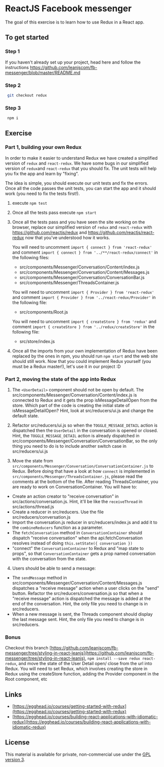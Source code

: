 # ReactJS Facebook messenger

The goal of this exercise is to learn how to use Redux in a React app.

## To get started

### Step 1

If you haven't already set up your project, head here and follow the instructions https://github.com/leanjscom/fb-messenger/blob/master/README.md


### Step 2
```sh
 git checkout redux
 ``` 
 
### Step 3
```sh
 npm i
 ```

## Exercise

### Part 1, building your own Redux

In order to make it easier to understand Redux we have created a simplified version of `redux` and `react-redux`. We have some bugs in our simplified version of `redux`and `react-redux` that you should fix. The unit tests will help you fix the app and learn by "fixing".

The idea is simple, you should execute our unit tests and fix the errors. Once all the code passes the unit tests, you can start the app and it should work (you need to fix the tests first!).

1. execute `npm test`

2. Once all the tests pass execute `npm start`

3. Once all the tests pass and you have seen the site working on the browser, replace our simplified version of `redux` and `react-redux` with https://github.com/reactjs/redux and https://github.com/reactjs/react-redux now that you've understood how it works.

	You will need to uncomment ```import { connect } from 'react-redux'``` and comment ```import { connect } from '../**/react-redux/connect'``` in the following files:
    * src/components/Messenger/Conversation/Content/index.js
    * src/components/Messenger/Conversation/Content/Messages.js
    * src/components/Messenger/Conversation/ConversationBar.js
    * src/components/Messenger/ThreadsContainer.js

	You will need to uncomment ```import { Provider } from 'react-redux'``` and comment ```import { Provider } from '../react-redux/Provider'``` in the following file:
    * src/components/Root.js

	You will need to uncomment ```import { createStore } from 'redux'``` and comment ```import { createStore } from '../redux/createStore'``` in the following file:
    * src/store/index.js

4. Once all the imports from your own implementation of Redux have been replaced by the ones in npm, you should run `npm start` and the web site should still work. Now that you could implement Redux yourself (you must be a Redux master!), let's use it in our project :D

### Part 2, moving the state of the app into Redux


1. The ```<UserDetail>``` component should not be open by default. The src/components/Messenger/Conversation/Content/index.js is connected to Redux and it gets the prop isMessageDetailOpen from the store. Which part of the code is creating the initial state of isMessageDetailOpen? Hint, look at src/reducers/ui.js and change the default state.

2. Refactor src/reducers/ui.js so when the ```TOGGLE_MESSAGE_DETAIL``` action is dispatched then the ```UserDetail``` in the conversation is opened or closed. Hint, the ```TOGGLE_MESSAGE_DETAIL``` action is already dispatched in src/components/Messenger/Conversation/ConversationBar, so the only thing you need to do is to include another switch case in src/reducers/ui.js  

3. Move the state from ```src/components/Messenger/Conversation/ConversationContainer.js``` to Redux. Before doing that have a look at how `connect` is implemented in ```src/components/Messenger/ThreadsContainer.js```, please read the comments at the bottom of the file. After reading ThreadsContainer, you are ready to work on ConversationContainer. You will have to:
  - Create an action creator to "receive conversation" in src/actions/conversation.js. Hint, it'll be like the ```receiveThread``` in src/actions/thread.js
  - Create a reducer in src/reducers. Use the file src/reducers/conversation.js
  - Import the conversation.js reducer in src/reducers/index.js and add it to the ```combineReducers``` function as a parameter.
  - The ```fetchConversation``` method in ```ConversationContainer``` should dispatch "receive conversation" when the api.fetchConversation resolves instead of doing ```this.setState({ conversation })```
  - "connect" the ```ConversationContainer``` to Redux and "map state to props", so that ```ConversationContainer``` gets a prop named conversation with the conversation from the state.

4. Users should be able to send a message:
  - The ```sendMessage``` method in src/components/Messenger/Conversation/Content/Messages.js dispatches a "receive message" action when a user clicks on the "send" button. Refactor the src/reducers/conversation.js so that when a "receive message" action is dispatched the message is added at the end of the conversation. Hint, the only file you need to change is in src/reducers.
  - When a new message is sent, the Threads component should display the last message sent. Hint, the only file you need to change is in src/reducers.

### Bonus

Checkout this branch  [https://github.com/leanjscom/fb-messenger/tree/styling-in-react-leanjs](https://github.com/leanjscom/fb-messenger/tree/styling-in-react-leanjs), ```npm install --save redux react-redux```, and move the state of the User Detail open/ close from the url into Redux. You will need to set Redux, which involves creating the store in Redux using the createStore function, adding the Provider component in the Root component, etc

## Links

- [https://egghead.io/courses/getting-started-with-redux](https://egghead.io/courses/getting-started-with-redux)
- [https://egghead.io/courses/building-react-applications-with-idiomatic-redux](https://egghead.io/courses/building-react-applications-with-idiomatic-redux)

## License

This material is available for private, non-commercial use under the [GPL version 3](http://www.gnu.org/licenses/gpl-3.0-standalone.html).
